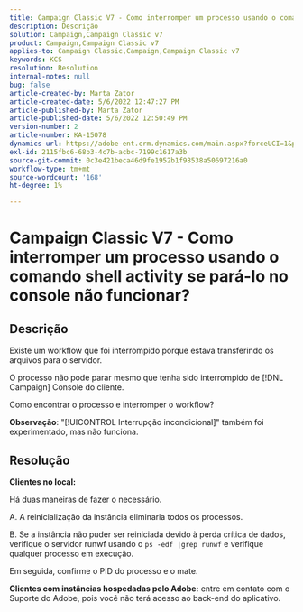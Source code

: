 ```yaml
---
title: Campaign Classic V7 - Como interromper um processo usando o comando shell activity se pará-lo no console não funcionar?
description: Descrição
solution: Campaign,Campaign Classic v7
product: Campaign,Campaign Classic v7
applies-to: Campaign Classic,Campaign,Campaign Classic v7
keywords: KCS
resolution: Resolution
internal-notes: null
bug: false
article-created-by: Marta Zator
article-created-date: 5/6/2022 12:47:27 PM
article-published-by: Marta Zator
article-published-date: 5/6/2022 12:50:49 PM
version-number: 2
article-number: KA-15078
dynamics-url: https://adobe-ent.crm.dynamics.com/main.aspx?forceUCI=1&pagetype=entityrecord&etn=knowledgearticle&id=9f0becab-3acd-ec11-a7b5-6045bd00dbbc
exl-id: 2115fbc6-68b3-4c7b-acbc-7199c1617a3b
source-git-commit: 0c3e421beca46d9fe1952b1f98538a50697216a0
workflow-type: tm+mt
source-wordcount: '168'
ht-degree: 1%

---
```


# Campaign Classic V7 - Como interromper um processo usando o comando shell activity se pará-lo no console não funcionar?

## Descrição


Existe um workflow que foi interrompido porque estava transferindo os arquivos para o servidor.

O processo não pode parar mesmo que tenha sido interrompido de [!DNL Campaign] Console do cliente.

Como encontrar o processo e interromper o workflow?

<b>Observação</b>: &quot;[!UICONTROL Interrupção incondicional]&quot; também foi experimentado, mas não funciona.


## Resolução


<b>Clientes no local:</b>

Há duas maneiras de fazer o necessário.

A. A reinicialização da instância eliminaria todos os processos.

B. Se a instância não puder ser reiniciada devido à perda crítica de dados, verifique o servidor runwf usando o `ps -edf |grep runwf` e verifique qualquer processo em execução.

Em seguida, confirme o PID do processo e o mate.

<b>Clientes com instâncias hospedadas pelo Adobe:</b> entre em contato com o Suporte do Adobe, pois você não terá acesso ao back-end do aplicativo.
